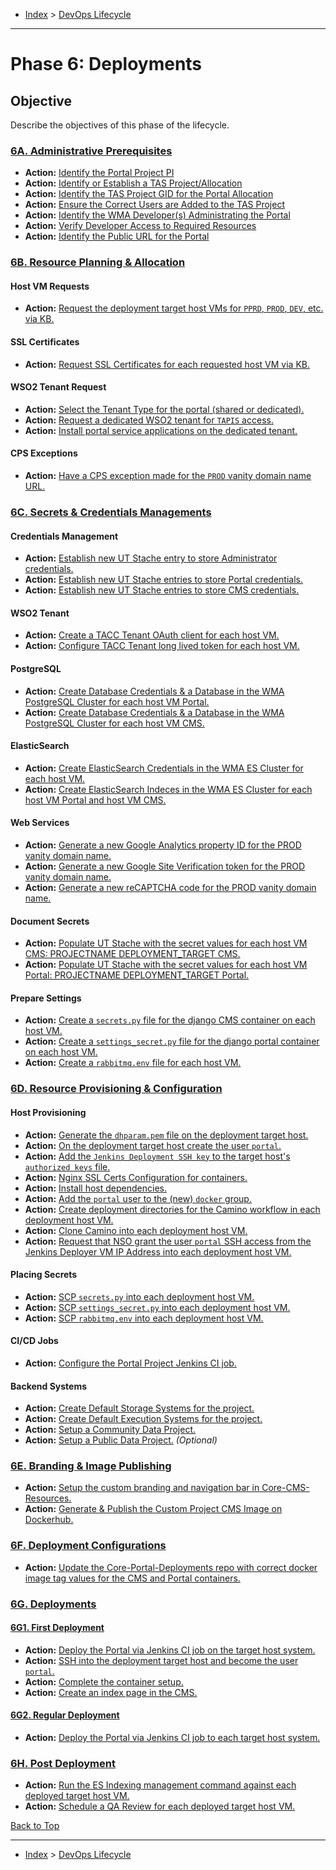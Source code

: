 <a id="top"></a>

- [Index](../index.md) > [DevOps Lifecycle](devops.md)

---

<a id="phase-06"></a>

# Phase 6: Deployments

## Objective

Describe the objectives of this phase of the lifecycle.

<a id="actions"></a>

<a id="6a"></a>

### [6A. Administrative Prerequisites](phase_06_A#top)

- **Action:** [Identify the Portal Project PI](phase_06_A#6a-01)
- **Action:** [Identify or Establish a TAS Project/Allocation](phase_06_A#6a-02)
- **Action:** [Identify the TAS Project GID for the Portal Allocation](phase_06_A#6a-03)
- **Action:** [Ensure the Correct Users are Added to the TAS Project](phase_06_A#6a-04)
- **Action:** [Identify the WMA Developer(s) Administrating the Portal](phase_06_A#6a-05)
- **Action:** [Verify Developer Access to Required Resources](phase_06_A#6a-06)
- **Action:** [Identify the Public URL for the Portal](phase_06_A#6a-07)

<a id="6b"></a>

### [6B. Resource Planning & Allocation](phase_06_B#top)

#### Host VM Requests

- **Action:** [Request the deployment target host VMs for `PPRD`, `PROD`, `DEV`, etc. via KB.](phase_06_B#6b-01)

#### SSL Certificates

- **Action:** [Request SSL Certificates for each requested host VM via KB.](phase_06_B#6b-02)

#### WSO2 Tenant Request

- **Action:** [Select the Tenant Type for the portal (shared or dedicated).](phase_06_B#6b-03)
- **Action:** [Request a dedicated WSO2 tenant for `TAPIS` access.](phase_06_B#6b-04)
- **Action:** [Install portal service applications on the dedicated tenant.](phase_06_B#6b-05)

#### CPS Exceptions

- **Action:** [Have a CPS exception made for the `PROD` vanity domain name URL.](phase_06_B#6b-06)

<a id="6c"></a>

### [6C. Secrets & Credentials Managements](phase_06_C#top)

#### Credentials Management

- **Action:** [Establish new UT Stache entry to store Administrator credentials.](phase_06_C#6c-01)
- **Action:** [Establish new UT Stache entries to store Portal credentials.](phase_06_C#6c-02)
- **Action:** [Establish new UT Stache entries to store CMS credentials.](phase_06_C#6c-03)

#### WSO2 Tenant

- **Action:** [Create a TACC Tenant OAuth client for each host VM.](phase_06_C#6c-04)
- **Action:** [Configure TACC Tenant long lived token for each host VM.](phase_06_C#6c-05)

#### PostgreSQL

- **Action:** [Create Database Credentials & a Database in the WMA PostgreSQL Cluster for each host VM Portal.](phase_06_C#6c-06)
- **Action:** [Create Database Credentials & a Database in the WMA PostgreSQL Cluster for each host VM CMS.](phase_06_C#6c-07)

#### ElasticSearch

- **Action:** [Create ElasticSearch Credentials in the WMA ES Cluster for each host VM.](phase_06_C#6c-08)
- **Action:** [Create ElasticSearch Indeces in the WMA ES Cluster for each host VM Portal and host VM CMS.](phase_06_C#6c-09)

#### Web Services

- **Action:** [Generate a new Google Analytics property ID for the PROD vanity domain name.](phase_06_C#6c-10)
- **Action:** [Generate a new Google Site Verification token for the PROD vanity domain name.](phase_06_C#6c-11)
- **Action:** [Generate a new reCAPTCHA code for the PROD vanity domain name.](phase_06_C#6c-12)

#### Document Secrets

- **Action:** [Populate UT Stache with the secret values for each host VM CMS: PROJECTNAME DEPLOYMENT_TARGET CMS.](phase_06_C#6c-13)
- **Action:** [Populate UT Stache with the secret values for each host VM Portal: PROJECTNAME DEPLOYMENT_TARGET Portal.](phase_06_C#6c-14)

#### Prepare Settings

- **Action:** [Create a `secrets.py` file for the django CMS container on each host VM.](phase_06_C#6c-15)
- **Action:** [Create a `settings_secret.py` file for the django portal container on each host VM.](phase_06_C#6c-16)
- **Action:** [Create a `rabbitmq.env` file for each host VM.](phase_06_C#6c17)

<a id="6d"></a>

### [6D. Resource Provisioning & Configuration](phase_06_D#top)

#### Host Provisioning

- **Action:** [Generate the `dhparam.pem` file on the deployment target host.](phase_06_D#6d-01)
- **Action:** [On the deployment target host create the user `portal`.](phase_06_D#6d-02)
- **Action:** [Add the `Jenkins Deployment SSH key` to the target host's `authorized keys` file.](phase_06_D#6d-03)
- **Action:** [Nginx SSL Certs Configuration for containers.](phase_06_D#6d-04)
- **Action:** [Install host dependencies.](phase_06_D#6d-05)
- **Action:** [Add the `portal` user to the (new) `docker` group.](phase_06_D#6d-06)
- **Action:** [Create deployment directories for the Camino workflow in each deployment host VM.](phase_06_D#6d-07)
- **Action:** [Clone Camino into each deployment host VM.](phase_06_D#6d-08)
- **Action:** [Request that NSO grant the user `portal` SSH access from the Jenkins Deployer VM IP Address into each deployment host VM.](phase_06_D#6d-09)

#### Placing Secrets

- **Action:** [SCP `secrets.py` into each deployment host VM.](phase_06_D#6d-10)
- **Action:** [SCP `settings_secret.py` into each deployment host VM.](phase_06_D#6d-11)
- **Action:** [SCP `rabbitmq.env` into each deployment host VM.](phase_06_D#6d-12)

#### CI/CD Jobs

- **Action:** [Configure the Portal Project Jenkins CI job.](phase_06_D#6d-13)

#### Backend Systems

- **Action:** [Create Default Storage Systems for the project.](phase_06_D#6d-14)
- **Action:** [Create Default Execution Systems for the project.](phase_06_D#6d-15)
- **Action:** [Setup a Community Data Project.](phase_06_D#6d-16)
- **Action:** [Setup a Public Data Project.](phase_06_D#6d-17) _(Optional)_

<a id="6e"></a>

### [6E. Branding & Image Publishing](phase_06_E#top)

- **Action:** [Setup the custom branding and navigation bar in Core-CMS-Resources.](phase_06_E#6e-01)
- **Action:** [Generate & Publish the Custom Project CMS Image on Dockerhub.](phase_06_E#6e-02)

<a id="6f"></a>

### [6F. Deployment Configurations](phase_06_F#top)

- **Action:** [Update the Core-Portal-Deployments repo with correct docker image tag values for the CMS and Portal containers.](phase_06_F#6f-01)

<a id="6g"></a>

### [6G. Deployments](phase_06_G#top)

<a id="6g1"></a>

#### [6G1. First Deployment](phase_06_G#6g1)

- **Action:** [Deploy the Portal via Jenkins CI job on the target host system.](phase_06_G#6g-01)
- **Action:** [SSH into the deployment target host and become the user `portal`.](phase_06_G#6g-02)
- **Action:** [Complete the container setup.](phase_06_G#6g-03)
- **Action:** [Create an index page in the CMS.](phase_06_G#6g-04)

<a id="6g2"></a>

#### [6G2. Regular Deployment](phase_06_G#6g2)

- **Action:** [Deploy the Portal via Jenkins CI job to each target host system.](phase_06_G#6g-05)

<a id="6h"></a>

### [6H. Post Deployment](phase_06_H#top)

- **Action:** [Run the ES Indexing management command against each deployed target host VM.](phase_06_H#6h-01)
- **Action:** [Schedule a QA Review for each deployed target host VM.](phase_06_H#6h-02)

<a class="inline-navlink-page-top" href="#top">Back to Top</a>

---

- [Index](../index.md) > [DevOps Lifecycle](devops.md)
